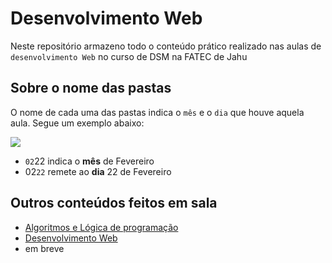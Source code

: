 # Desenvolvimento Web 

Neste repositório armazeno todo o conteúdo prático realizado nas aulas de `desenvolvimento Web` no curso de DSM na FATEC de Jahu
## Sobre o nome das pastas
 O nome de cada uma das pastas indica o `mês` e o `dia` que houve aquela aula. Segue um exemplo abaixo:
 
 <img src="https://cdn.discordapp.com/attachments/1187060174163284020/1222630788743565312/img3.PNG?ex=6616eaa7&is=660475a7&hm=4cc43b8a27edaf13408093bfb11334a82e16adcc96029149747c85b8bc14fd30&">

- `02`22 indica o <b>mês</b> de Fevereiro
- 02`22` remete ao <b>dia</b> 22 de Fevereiro

## Outros conteúdos feitos em sala

* [Algoritmos e Lógica de programação](https://github.com/vinicciuus/algoritmos)
* [Desenvolvimento Web](https://github.com/vinicciuus/DesenvolvimentoWeb)
* em breve
